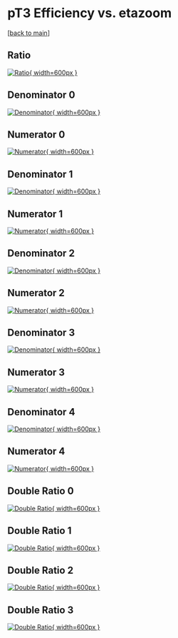 # pT3 Efficiency vs. etazoom

[[back to main](./)]



## Ratio

[![Ratio](../mtv/var/pT3_vtr_11_-1_eff_etazoom.png){ width=600px }](../mtv/var/pT3_vtr_11_-1_eff_etazoom.pdf)

## Denominator 0

[![Denominator](../mtv/den/pT3_vtr_11_-1_eff_etazoom_den0.png){ width=600px }](../mtv/den/pT3_vtr_11_-1_eff_etazoom_den0.pdf)

## Numerator 0

[![Numerator](../mtv/num/pT3_vtr_11_-1_eff_etazoom_num0.png){ width=600px }](../mtv/num/pT3_vtr_11_-1_eff_etazoom_num0.pdf)

## Denominator 1

[![Denominator](../mtv/den/pT3_vtr_11_-1_eff_etazoom_den1.png){ width=600px }](../mtv/den/pT3_vtr_11_-1_eff_etazoom_den1.pdf)

## Numerator 1

[![Numerator](../mtv/num/pT3_vtr_11_-1_eff_etazoom_num1.png){ width=600px }](../mtv/num/pT3_vtr_11_-1_eff_etazoom_num1.pdf)

## Denominator 2

[![Denominator](../mtv/den/pT3_vtr_11_-1_eff_etazoom_den2.png){ width=600px }](../mtv/den/pT3_vtr_11_-1_eff_etazoom_den2.pdf)

## Numerator 2

[![Numerator](../mtv/num/pT3_vtr_11_-1_eff_etazoom_num2.png){ width=600px }](../mtv/num/pT3_vtr_11_-1_eff_etazoom_num2.pdf)

## Denominator 3

[![Denominator](../mtv/den/pT3_vtr_11_-1_eff_etazoom_den3.png){ width=600px }](../mtv/den/pT3_vtr_11_-1_eff_etazoom_den3.pdf)

## Numerator 3

[![Numerator](../mtv/num/pT3_vtr_11_-1_eff_etazoom_num3.png){ width=600px }](../mtv/num/pT3_vtr_11_-1_eff_etazoom_num3.pdf)

## Denominator 4

[![Denominator](../mtv/den/pT3_vtr_11_-1_eff_etazoom_den4.png){ width=600px }](../mtv/den/pT3_vtr_11_-1_eff_etazoom_den4.pdf)

## Numerator 4

[![Numerator](../mtv/num/pT3_vtr_11_-1_eff_etazoom_num4.png){ width=600px }](../mtv/num/pT3_vtr_11_-1_eff_etazoom_num4.pdf)

## Double Ratio 0

[![Double Ratio](../mtv/ratio/pT3_vtr_11_-1_eff_etazoom_ratio0.png){ width=600px }](../mtv/ratio/pT3_vtr_11_-1_eff_etazoom_ratio0.pdf)

## Double Ratio 1

[![Double Ratio](../mtv/ratio/pT3_vtr_11_-1_eff_etazoom_ratio1.png){ width=600px }](../mtv/ratio/pT3_vtr_11_-1_eff_etazoom_ratio1.pdf)

## Double Ratio 2

[![Double Ratio](../mtv/ratio/pT3_vtr_11_-1_eff_etazoom_ratio2.png){ width=600px }](../mtv/ratio/pT3_vtr_11_-1_eff_etazoom_ratio2.pdf)

## Double Ratio 3

[![Double Ratio](../mtv/ratio/pT3_vtr_11_-1_eff_etazoom_ratio3.png){ width=600px }](../mtv/ratio/pT3_vtr_11_-1_eff_etazoom_ratio3.pdf)


